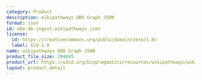 ```yaml
---
category: Product
description: wikipathways OBO Graph JSON
format: json
id: obo-db-ingest.wikipathways.json
license:
  id: https://creativecommons.org/publicdomain/zero/1.0/
  label: CC0-1.0
name: wikipathways OBO Graph JSON
product_file_size: 394845
product_url: https://w3id.org/biopragmatics/resources/wikipathways/wikipathways.json
layout: product_detail
---
```

